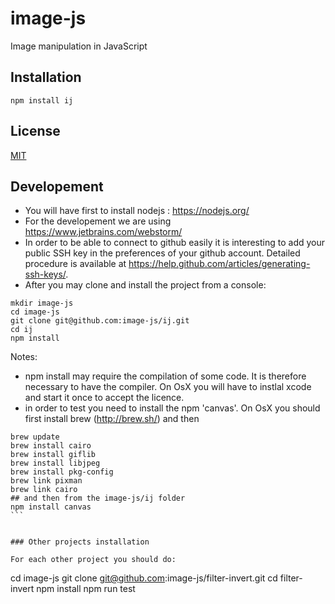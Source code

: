 # image-js

Image manipulation in JavaScript

## Installation

`npm install ij`

## License

  [MIT](./LICENSE)

## Developement

* You will have first to install nodejs : https://nodejs.org/
* For the developement we are using https://www.jetbrains.com/webstorm/
* In order to be able to connect to github easily it is interesting to add your public SSH key in the preferences of your github account. Detailed procedure is available at https://help.github.com/articles/generating-ssh-keys/.
* After you may clone and install the project from a console:

```
mkdir image-js
cd image-js
git clone git@github.com:image-js/ij.git
cd ij
npm install
```


Notes:
* npm install may require the compilation of some code.
  It is therefore necessary to have the compiler.
  On OsX you will have to instlal xcode and start it once to accept the licence.
* in order to test you need to install the npm 'canvas'.
  On OsX you should first install brew (http://brew.sh/) and then
````
brew update
brew install cairo
brew install giflib
brew install libjpeg
brew install pkg-config
brew link pixman
brew link cairo
## and then from the image-js/ij folder
npm install canvas
```


### Other projects installation

For each other project you should do:

````
cd image-js
git clone git@github.com:image-js/filter-invert.git
cd filter-invert
npm install
npm run test
```



